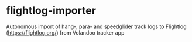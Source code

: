 # flightlog-importer
Autonomous import of hang-, para- and speedglider track logs to Flightlog (https://flightlog.org/) from Volandoo tracker app
